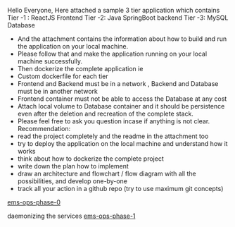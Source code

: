 Hello Everyone, Here attached a sample 3 tier application which contains
Tier -1 : ReactJS Frontend
Tier -2: Java SpringBoot backend
Tier -3: MySQL Database
 
- And the attachment contains the information about how to build and run the application on your local machine.
- Please follow that and make the application running on your local machine successfully.
- Then dockerize the complete application ie
- Custom dockerfile for each tier
- Frontend and Backend must be in a network , Backend and Database must be in another network
- Frontend container must not be able to access the Database at any cost
- Attach local volume to Database container and it should be persistence even after the deletion and recreation of the complete stack.
- Please feel free to ask you question incase if anything is not clear.
Recommendation:
- read the project completely and the readme in the attachment too 
- try to deploy the application on the local machine and understand how it works
- think about how to dockerize the complete project
- write down the plan how to implement
- draw an architecture and flowchart / flow diagram with all the possibilities, and develop one-by-one
- track all your action in a github repo (try to use maximum git concepts)

[ems-ops-phase-0](https://jumisaio-my.sharepoint.com/:u:/g/personal/prabhu_jumisa_io/EbzjKkfCi9JNgvKPlWLpvfYBDFU7aaXn8qbUTWpePwQ0mA?e=ENpGbO)

daemonizing the services
[ems-ops-phase-1](https://jumisaio-my.sharepoint.com/:u:/g/personal/nithya_jumisa_io/ETqpAGnZxI1NmRV6V4_IqbMBmHFhOKtR6VRlQBp80wl_AQ?e=cOa3MT)
